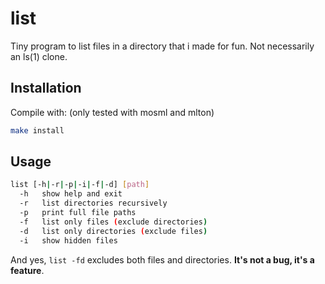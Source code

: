 # list
Tiny program to list files in a directory that i made for fun. Not necessarily an ls(1) clone.

## Installation
Compile with: (only tested with mosml and mlton)
```sh
make install
```

## Usage
```sh
list [-h|-r|-p|-i|-f|-d] [path]
  -h   show help and exit
  -r   list directories recursively
  -p   print full file paths
  -f   list only files (exclude directories)
  -d   list only directories (exclude files)
  -i   show hidden files
```

And yes, `list -fd` excludes both files and directories. **It's not a bug, it's a feature**.

